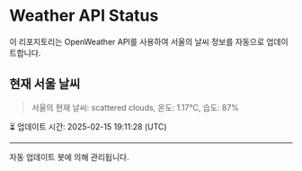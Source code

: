 
# Weather API Status

이 리포지토리는 OpenWeather API를 사용하여 서울의 날씨 정보를 자동으로 업데이트합니다.

## 현재 서울 날씨
> 서울의 현재 날씨: scattered clouds, 온도: 1.17°C, 습도: 87%

⏳ 업데이트 시간: 2025-02-15 19:11:28 (UTC)

---
자동 업데이트 봇에 의해 관리됩니다.
